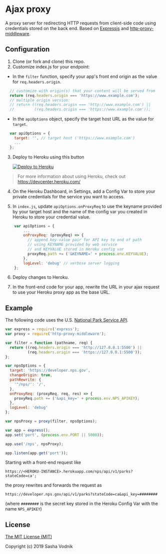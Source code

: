 # Ajax proxy

A proxy server for redirecting HTTP requests from client-side code using credentials stored on the back end.
Based on [Expressjs](https://expressjs.com) and [http-proxy-middleware](https://github.com/chimurai/http-proxy-middleware).

## Configuration

1. Clone (or fork and clone) this repo.
2. Customize index.js for your endpoint:

  - In the `filter` function, specify your app's front end origin as the value for `req.headers.origin`.
```js
  // customize with origin(s) that your content will be served from
  return (req.headers.origin === 'https://www.example.com');
  // multiple origin version:
  // return ((req.headers.origin === 'http://www.example.com') ||
  //         (req.headers.origin === 'https://www.example.com'));
```
  - In the `apiOptions` object, specify the target host URL as the value for `target`.

```js
  var apiOptions = {
    target: '', // target host ('https://www.example.com')
    ...
  };
```

   3. Deploy to Heroku using this button
   
       [![Deploy to Heroku](https://www.herokucdn.com/deploy/button.png)](https://heroku.com/deploy)

  > For more information about using Heroku, check out https://devcenter.heroku.com/

   4. On the Heroku Dashboard, in Settings, add a Config Var to store your private credentials for the service you want to access.

   5. In `index.js`, update `apiOptions.onProxyReq` to use the keyname provided by your target host and the name of the config var you created in Heroku to store your credential value.

```js
    var apiOptions = {
        ...
        onProxyReq: (proxyReq) => {
          // append key-value pair for API key to end of path
          // using KEYNAME provided by web service
          // and KEYVALUE stored in Heroku config var
          proxyReq.path += ('&KEYNAME=' + process.env.KEYVALUE);
        },
        logLevel: 'debug' // verbose server logging
    }; 
```

   6. Deploy changes to Heroku.

   7. In the front-end code for your app, rewrite the URL in your ajax request to use your Heroku proxy app as the base URL.

## Example
The following code uses the U.S. [National Park Service API]().

```js
var express = require('express');
var proxy = require('http-proxy-middleware');

var filter = function (pathname, req) {
  return ((req.headers.origin === 'http://127.0.0.1:5500') ||
          (req.headers.origin === 'https://127.0.0.1:5500'));
};

var npsOptions = {
  target: 'https://developer.nps.gov', 
  changeOrigin: true, 
  pathRewrite: {
    '^/nps/': '/', 
  },
  onProxyReq: (proxyReq, req, res) => {
    proxyReq.path += ('&api_key=' + process.env.NPS_APIKEY);
  },
  logLevel: 'debug'
};

var npsProxy = proxy(filter, npsOptions);

var app = express();
app.set('port', (process.env.PORT || 5000));

app.use('/nps', npsProxy);

app.listen(app.get('port'));

```

Starting with a front-end request like

```https://<HEROKU-INSTANCE>.herokuapp.com/nps/api/v1/parks?stateCode=ca';```

the proxy rewrites and forwards the request as

```https://developer.nps.gov/api/v1/parks?stateCode=ca&api_key=########```

(where `########` is the secret key stored in the Heroku Config Var with the name `NPS_APIKEY`)

## License

[The MIT License (MIT)](https://choosealicense.com/licenses/mit/)

Copyright (c) 2019 Sasha Vodnik

<!-- 
## Deploying to Heroku

```
heroku create
git push heroku master
heroku open
```
-->